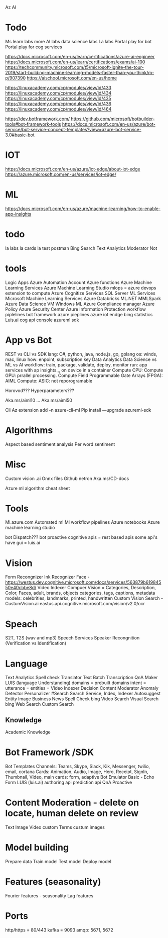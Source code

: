Az AI

# Todo
Ms learn labs
more AI labs
data science labs
La labs
Portal play for bot
Portal play for cog services

https://docs.microsoft.com/en-us/learn/certifications/azure-ai-engineer
https://docs.microsoft.com/en-us/learn/certifications/exams/ai-100
https://techcommunity.microsoft.com/t5/microsoft-ignite-the-tour-2019/start-building-machine-learning-models-faster-than-you-think/m-p/907390
https://aischool.microsoft.com/en-us/home

https://linuxacademy.com/cp/modules/view/id/433
https://linuxacademy.com/cp/modules/view/id/434
https://linuxacademy.com/cp/modules/view/id/435
https://linuxacademy.com/cp/modules/view/id/436
https://linuxacademy.com/cp/modules/view/id/464

https://dev.botframework.com/
https://github.com/microsoft/botbuilder-tools#bot-framework-tools
https://docs.microsoft.com/en-us/azure/bot-service/bot-service-concept-templates?view=azure-bot-service-3.0#basic-bot

# IOT
https://docs.microsoft.com/en-us/azure/iot-edge/about-iot-edge
https://azure.microsoft.com/en-us/services/iot-edge/

# ML
https://docs.microsoft.com/en-us/azure/machine-learning/how-to-enable-app-insights


# todo
la labs
la cards
la test
postman
Bing Search
Text Analytics
Moderator
Not

# tools
Logic Apps
Azure Automation Account
Azure functions
Azure Machine Learning Services
Azure Machine Learning Studio
mlops = azure devops extension to compute
Azure Cognitize Services
SQL Server ML Services
Microsoft Machine Learning Services
Azure Databricks
ML.NET
MMLSpark
Azure Data Science VM
Windows ML
Azure Compliance manager
Azure Policy
Azure Security Center
Azure Information Protection
workflow piplelines
bot framework
azure pieplines
azure iot endge
bing statistics
Luis.ai 
cog api console
azureml sdk

# App vs Bot
REST vs CLI vs SDK
lang: C#, python, java, node.js, go, golang
os: winds, mac, linux
how: enpoint, subscription key
Data Analytics Data Science vs ML vs AI 
workflow: train, package, validate, deploy, monitor
run: app services with ap insights.,, on device in a container
Compute CPU:
Compute GPU: prrallel processing. 
Compute Field Programmable Gate Arrays (FPGA): AIML
Compute: ASIC: not reporogramable

Horovod??? 
Hyperparameters???

Aka.ms/aiml10 ...
Aka.ms/aiml50

Cli
Az extension add -n azure-cli-ml
Pip install —upgrade azureml-sdk

# Algorithms 
Aspect based sentiment analysis 
Per word sentiment 
# Misc
Custom vision .ai
Onnx files
Github netron 
Aka.ms/CD-docs


Azure ml algorithm cheat sheet

# Tools
Ml.azure.com
Automated ml
Ml workflow pipelines
Azure notebooks
Azure machine learning studio

bot Dispatch???
bot proactive 
cognitive apis = rest based apis
some api's have gui = luis.ai
# Vision
Form Recongnizer
Ink Recognizer
Face - https://westus.dev.cognitive.microsoft.com/docs/services/563879b61984550e40cbbe8d/
Video Indexer
Compuer Vision = 
Categories, Description, Color, Faces, adult, brands, objects 
categories, tags, captions, metadata
models: celebrities, landmarks, printed, handwritten
Custom Vision Search - CustumVision.ai
eastus.api.cognitive.microsoft.com/vision/v2.0/ocr
# Speach
S2T, T2S (wav and mp3)
Speech Services
Speaker Recongnition (Verification vs Identification)
# Language
Text Analytics
Spell check
Translator Text
Batch Transcription
QnA Maker
LUIS (language Understanding)
domains = prebuilt domains
intent = 
utterance =
entities =
Video Indexer
Decision
Content Moderator
Anomaly Detector
Personalizer
#Search
Search Service, Index, Indexer
Autosuggest
Entity
Image
Business
News
Spell Check
bing Video Search
Visual Search
bing Web Search
Custom Search
## Knowledge
Academic Knowledge
# Bot Framework /SDK
Bot Templates
Channels: Teams, Skype, Slack, Kik, Messenger, twilio, email, cortana
Cards: Animation, Audio, Image, Hero, Receipt, SignIn, Thumbnail, Video, 
main cards: form, adaptive
Bot Emulator
Basic - Echo
Form
LUIS (luis.ai)
authoring api
prediction api
QnA
Proactive
# Content Moderation - delete on locate, human delete on review
Text
Image
Video
custom Terms
custum images

# Model building
Prepare data
Train model
Test model
Deploy model

# Features (seasonality)
Fourier features - seasonality 
Lag features

# Ports
http/https = 80/443
kafka = 9093
amqp: 5671, 5672

